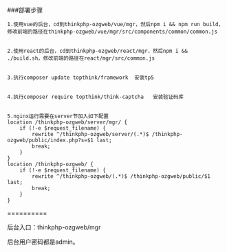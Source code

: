 ###部署步骤

	1.使用vue的后台，cd到thinkphp-ozgweb/vue/mgr，然后npm i && npm run build，修改前端的路径在thinkphp-ozgweb/vue/mgr/src/components/common/common.js

	
	2.使用react的后台，cd到thinkphp-ozgweb/react/mgr，然后npm i && ./build.sh，修改前端的路径在react/mgr/src/common.js
	

	3.执行composer update topthink/framework  安装tp5
	
	
	4.执行composer require topthink/think-captcha   安装验证码库
	
	
	5.nginx运行需要在server节加入如下配置	
	location /thinkphp-ozgweb/server/mgr/ {
		if (!-e $request_filename) {
			rewrite ^/thinkphp-ozgweb/server/(.*)$ /thinkphp-ozgweb/public/index.php?s=$1 last;
			break;
		}
	}
	location /thinkphp-ozgweb/ {
		if (!-e $request_filename) {
			rewrite ^/thinkphp-ozgweb/(.*)$ /thinkphp-ozgweb/public/$1 last;
			break;
		}
	}
	

==========

后台入口：thinkphp-ozgweb/mgr


后台用户密码都是admin。
